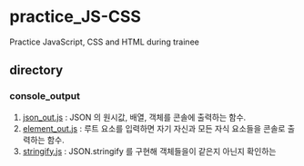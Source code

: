 # practice_JS-CSS
Practice JavaScript, CSS and HTML during trainee
## directory
### console_output
1. [json_out.js](https://github.com/chinsanchung/practice_JS-CSS/blob/master/console_output/json_out.js) : JSON 의 원시값, 배열, 객체를 콘솔에 출력하는 함수.
2. [element_out.js](https://github.com/chinsanchung/practice_JS-CSS/blob/master/console_output/element_out.js) : 루트 요소를 입력하면 자기 자신과 모든 자식 요소들을 콘솔로 출력하는 함수.
3. [stringify.js](https://github.com/chinsanchung/practice_JS-CSS/blob/master/console_output/stringify.js) : JSON.stringify 를 구현해 객체들을이 같은지 아닌지 확인하는 
